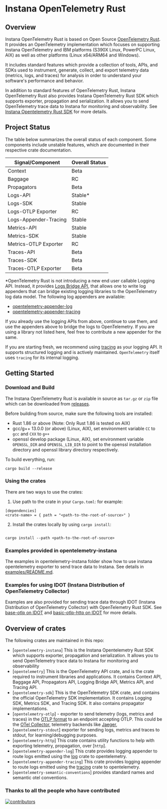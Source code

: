 # Instana OpenTelemetry Rust

## Overview

Instana OpenTelemetry Rust is based on Open Source [OpenTelemetry Rust](https://github.com/open-telemetry/opentelemetry-rust). It provides an OpenTelemetry implementation which focuses on supporting Instana OpenTelemetry and IBM platforms (S390X Linux, PowerPC Linux, AIX) as well as other platforms (Linux x64/ARM64 and Windows).

It includes standard features which provide a collection of tools, APIs, and SDKs used to instrument, generate, collect, and export telemetry data (metrics, logs, and traces) for analysis in order to understand your software's performance and behavior.

In addition to standard features of OpenTelemetry Rust, Instana OpenTelemetry Rust also provides Instana OpenTelemetry Rust SDK which supports exporter, propagation and serialization. It allows you to send OpenTelemetry trace data to Instana for monitoring and observability. See [Instana Opentelemetry Rust SDK](./opentelemetry-instana/README.md) for more details.

## Project Status

The table below summarizes the overall status of each component. Some components
include unstable features, which are documented in their respective crate
documentation.

| Signal/Component      | Overall Status     |
| --------------------  | ------------------ |
| Context               | Beta               |
| Baggage               | RC                 |
| Propagators           | Beta               |
| Logs-API              | Stable*            |
| Logs-SDK              | Stable             |
| Logs-OTLP Exporter    | RC                 |
| Logs-Appender-Tracing | Stable             |
| Metrics-API           | Stable             |
| Metrics-SDK           | Stable             |
| Metrics-OTLP Exporter | RC                 |
| Traces-API            | Beta               |
| Traces-SDK            | Beta               |
| Traces-OTLP Exporter  | Beta               |

*OpenTelemetry Rust is not introducing a new end user callable Logging API.
Instead, it provides [Logs Bridge
API](https://github.com/open-telemetry/opentelemetry-specification/blob/main/specification/logs/api.md),
that allows one to write log appenders that can bridge existing logging
libraries to the OpenTelemetry log data model. The following log appenders are
available:

* [opentelemetry-appender-log](opentelemetry-appender-log/README.md)
* [opentelemetry-appender-tracing](opentelemetry-appender-tracing/README.md)

If you already use the logging APIs from above, continue to use them, and use
the appenders above to bridge the logs to OpenTelemetry. If you are using a
library not listed here, feel free to contribute a new appender for the same.

If you are starting fresh, we recommend using
[tracing](https://github.com/tokio-rs/tracing) as your logging API. It supports
structured logging and is actively maintained. `OpenTelemetry` itself uses
`tracing` for its internal logging.


## Getting Started

### Download and Build
The Instana OpenTelemetry Rust is available in source as `tar.gz` or `zip` file which can be downloaded from [releases](https://github.com/instana/instana-opentelemetry-rust/releases).

Before building from source, make sure the following tools are installed:
 - Rust 1.86 or above (Note: Only Rust 1.86 is tested on AIX)
 - gcc/g++ 13.0.0 (or above) (Linux, AIX), set environment variable `CC` to `gcc` and `CXX` to `g++`
 - openssl develop package (Linux, AIX), set environment variable `OPENSSL_DIR` and `OPENSSL_LIB_DIR` to point to the openssl installation directory and openssl library directory respectively.

To build everything, run:
```
cargo build --release
```

### Using the crates

There are two ways to use the crates:

1. Use path to the crate in your `Cargo.toml`:
for example:
```
[dependencies]
<crate-name> = { path = "<path-to-the-root-of-source>" } 
```

2. Install the crates locally by using `cargo install`:
```

cargo install --path <path-to-the-root-of-source>
```

### Examples provided in opentelemetry-instana

The examples in opentelemetry-instana folder show how to use instana opentelemetry exporter to send trace data to Instana. See details in [examples/README.md](./opentelemetry-instana/docs/examples.md).

### Examples for using IDOT (Instana Distribution of OpenTelemetry Collector)

Examples are also provided for sending trace data through IDOT (Instana Distribution of OpenTelemetry Collector) with OpenTelemetry Rust SDK. See [base-otlp on IDOT](./opentelemetry-otlp/examples/basic-otlp/README.md) and [basic-otlp-http on IDOT](./opentelemetry-otlp/examples/basic-otlp-http/README.md) for more details.

## Overview of crates

The following crates are maintained in this repo:

* [`opentelemetry-instana`] This is the Instana Opentelemetry Rust SDK
   which supports exporter, propagation and serialization. It allows you to send
   OpenTelemetry trace data to Instana for monitoring and observability
* [`opentelemetry`] This is the OpenTelemetry API crate, and is the crate
  required to instrument libraries and applications. It contains Context API,
  Baggage API, Propagators API, Logging Bridge API, Metrics API, and Tracing
  API.
* [`opentelemetry-sdk`] This is the OpenTelemetry SDK crate, and contains the
  official OpenTelemetry SDK implementation. It contains Logging SDK, Metrics
  SDK, and Tracing SDK. It also contains propagator implementations.
* [`opentelemetry-otlp`] - exporter to send telemetry (logs, metrics and traces)
  in the [OTLP
  format](https://github.com/open-telemetry/opentelemetry-specification/tree/main/specification/protocol)
  to an endpoint accepting OTLP. This could be the [OTel
  Collector](https://github.com/open-telemetry/opentelemetry-collector),
  telemetry backends like [Jaeger](https://www.jaegertracing.io/),
* [`opentelemetry-stdout`] exporter for sending logs, metrics and traces to
  stdout, for learning/debugging purposes.  
* [`opentelemetry-http`] This crate contains utility functions to help with
  exporting telemetry, propagation, over [`http`].
* [`opentelemetry-appender-log`] This crate provides logging appender to route
  logs emitted using the [log](https://docs.rs/log/latest/log/) crate to
  opentelemetry.
* [`opentelemetry-appender-tracing`] This crate provides logging appender to
  route logs emitted using the [tracing](https://crates.io/crates/tracing) crate
  to opentelemetry.  
* [`opentelemetry-semantic-conventions`] provides standard names and semantic
  otel conventions.

### Thanks to all the people who have contributed

[![contributors](https://contributors-img.web.app/image?repo=open-telemetry/opentelemetry-rust)](https://github.com/open-telemetry/opentelemetry-rust/graphs/contributors)
